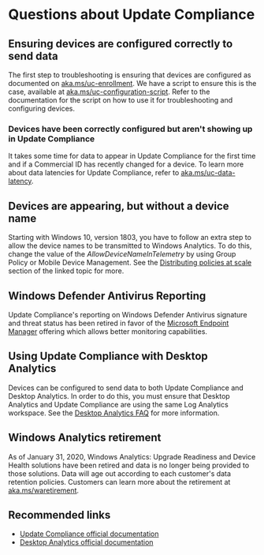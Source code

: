 
<properties
pageTitle="Questions about Update Compliance"
description="Questions about Update Compliance"
service="microsoft.operationalinsights"
resource="workspaces"
symptomID=""
infoBubbleText=""
authors="jaimeo, chinglis"
ms.author="jaimeo, chinglis"
displayorder=""
selfHelpType="generic"
supportTopicIds="32612530"
resourceTags=""
productPesIds="15725"
cloudEnvironments="Public, Fairfax"
    articleId="1776cd2c-92b4-400e-9277-38ad60f8d03b"
    ownershipId="AzureMonitoring_LogAnalytics"
/>


# Questions about Update Compliance

## Ensuring devices are configured correctly to send data

The first step to troubleshooting is ensuring that devices are configured as documented on [aka.ms/uc-enrollment](https://aka.ms/uc-enrollment). We have a script to ensure this is the case, available at [aka.ms/uc-configuration-script](https://aka.ms/uc-configuration-script). Refer to the documentation for the script on how to use it for troubleshooting and configuring devices.

### Devices have been correctly configured but aren't showing up in Update Compliance

It takes some time for data to appear in Update Compliance for the first time and if a Commercial ID has recently changed for a device. To learn more about data latencies for Update Compliance, refer to [aka.ms/uc-data-latency](https://aka.ms/uc-data-latency).

## Devices are appearing, but without a device name

Starting with Windows 10, version 1803, you have to follow an extra step to allow the device names to be transmitted to Windows Analytics. To do this, change the value of the *AllowDeviceNameInTelemetry* by using Group Policy or Mobile Device Management. See the [Distributing policies at scale](https://docs.microsoft.com/windows/deployment/update/windows-analytics-get-started#deploying-windows-analytics-at-scale) section of the linked topic for more.  

## Windows Defender Antivirus Reporting

Update Compliance's reporting on Windows Defender Antivirus signature and threat status has been retired in favor of the [Microsoft Endpoint Manager](https://www.microsoft.com/microsoft-365/microsoft-endpoint-manager) offering which allows better monitoring capabilities.


## Using Update Compliance with Desktop Analytics

Devices can be configured to send data to both Update Compliance and Desktop Analytics. In order to do this, you must ensure that Desktop Analytics and Update Compliance are using the same Log Analytics workspace. See the [Desktop Analytics FAQ](https://docs.microsoft.com/configmgr/desktop-analytics/faq) for more information. 

## Windows Analytics retirement

As of January 31, 2020, Windows Analytics: Upgrade Readiness and Device Health solutions have been retired and data is no longer being provided to those solutions. Data will age out according to each customer's data retention policies. Customers can learn more about the retirement at [aka.ms/waretirement](https://aka.ms/waretirement). 


## Recommended links

* [Update Compliance official documentation](https://aka.ms/uc-docs)
* [Desktop Analytics official documentation](https://docs.microsoft.com/configmgr/desktop-analytics/)